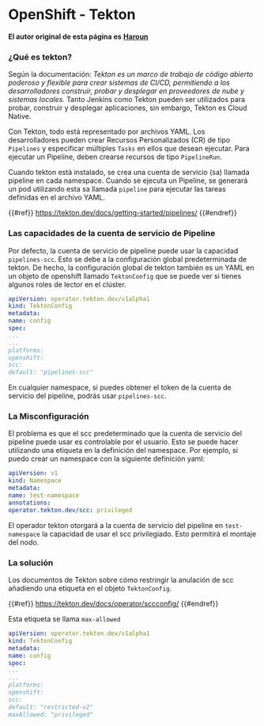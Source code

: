 # OpenShift - Tekton

**El autor original de esta página es** [**Haroun**](https://www.linkedin.com/in/haroun-al-mounayar-571830211)

### ¿Qué es tekton?

Según la documentación: _Tekton es un marco de trabajo de código abierto poderoso y flexible para crear sistemas de CI/CD, permitiendo a los desarrolladores construir, probar y desplegar en proveedores de nube y sistemas locales._ Tanto Jenkins como Tekton pueden ser utilizados para probar, construir y desplegar aplicaciones, sin embargo, Tekton es Cloud Native.&#x20;

Con Tekton, todo está representado por archivos YAML. Los desarrolladores pueden crear Recursos Personalizados (CR) de tipo `Pipelines` y especificar múltiples `Tasks` en ellos que desean ejecutar. Para ejecutar un Pipeline, deben crearse recursos de tipo `PipelineRun`.

Cuando tekton está instalado, se crea una cuenta de servicio (sa) llamada pipeline en cada namespace. Cuando se ejecuta un Pipeline, se generará un pod utilizando esta sa llamada `pipeline` para ejecutar las tareas definidas en el archivo YAML.

{{#ref}}
https://tekton.dev/docs/getting-started/pipelines/
{{#endref}}

### Las capacidades de la cuenta de servicio de Pipeline

Por defecto, la cuenta de servicio de pipeline puede usar la capacidad `pipelines-scc`. Esto se debe a la configuración global predeterminada de tekton. De hecho, la configuración global de tekton también es un YAML en un objeto de openshift llamado `TektonConfig` que se puede ver si tienes algunos roles de lector en el clúster.
```yaml
apiVersion: operator.tekton.dev/v1alpha1
kind: TektonConfig
metadata:
name: config
spec:
...
...
platforms:
openshift:
scc:
default: "pipelines-scc"
```
En cualquier namespace, si puedes obtener el token de la cuenta de servicio del pipeline, podrás usar `pipelines-scc`.

### La Misconfiguración

El problema es que el scc predeterminado que la cuenta de servicio del pipeline puede usar es controlable por el usuario. Esto se puede hacer utilizando una etiqueta en la definición del namespace. Por ejemplo, si puedo crear un namespace con la siguiente definición yaml:
```yaml
apiVersion: v1
kind: Namespace
metadata:
name: test-namespace
annotations:
operator.tekton.dev/scc: privileged
```
El operador tekton otorgará a la cuenta de servicio del pipeline en `test-namespace` la capacidad de usar el scc privilegiado. Esto permitirá el montaje del nodo.

### La solución

Los documentos de Tekton sobre cómo restringir la anulación de scc añadiendo una etiqueta en el objeto `TektonConfig`.

{{#ref}}
https://tekton.dev/docs/operator/sccconfig/
{{#endref}}

Esta etiqueta se llama `max-allowed`&#x20;
```yaml
apiVersion: operator.tekton.dev/v1alpha1
kind: TektonConfig
metadata:
name: config
spec:
...
...
platforms:
openshift:
scc:
default: "restricted-v2"
maxAllowed: "privileged"
```

